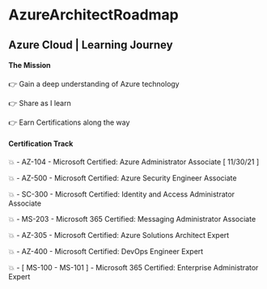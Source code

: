 # AzureArchitectRoadmap

## Azure Cloud | Learning Journey

#### The Mission

:point_right: Gain a deep understanding of Azure technology

:point_right: Share as I learn

:point_right: Earn Certifications along the way


#### Certification Track

:collision: _-_ AZ-104 - Microsoft Certified: Azure Administrator Associate [ 11/30/21 ]

:collision: _-_ AZ-500 - Microsoft Certified: Azure Security Engineer Associate

:collision: _-_ SC-300 - Microsoft Certified: Identity and Access Administrator Associate

:collision: _-_ MS-203 - Microsoft 365 Certified: Messaging Administrator Associate

:collision: _-_ AZ-305 - Microsoft Certified: Azure Solutions Architect Expert

:collision: _-_ AZ-400 - Microsoft Certified: DevOps Engineer Expert

:collision: _-_ [ MS-100 - MS-101 ] - Microsoft 365 Certified: Enterprise Administrator Expert